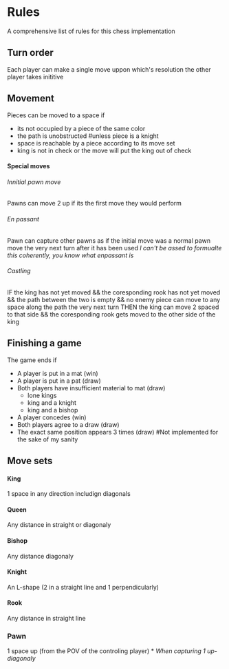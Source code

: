 # Rules

A comprehensive list of rules for this chess implementation

## Turn order

Each player can make a single move uppon which's resolution the other player takes inititive

## Movement

Pieces can be moved to a space if
- its not occupied by a piece of the same color
- the path is unobstructed #unless piece is a knight
- space is reachable by a piece according to its move set
- king is not in check or the move will put the king out of check

#### Special moves

###### Innitial pawn move
Pawns can move 2 up if its the first move they would perform

###### En passant
Pawn can capture other pawns as if the initial move was
a normal pawn move the very next turn after it has been used
*I can't be assed to formualte this coherently, you know what enpassant is*

###### Castling
IF the king has not yet moved
&& the coresponding rook has not yet moved
&& the path between the two is empty
&& no enemy piece can move to any space along the path the very next turn
THEN the king can move 2 spaced to that side
&& the coresponding rook gets moved to the other side of the king

## Finishing a game

The game ends if
- A player is put in a mat (win)
- A player is put in a pat (draw)
- Both players have insufficient material to mat (draw)
    - lone kings
    - king and a knight
    - king and a bishop
- A player concedes (win)
- Both players agree to a draw (draw)
- The exact same position appears 3 times (draw) #Not implemented for the sake of my sanity

## Move sets

#### King

1 space in any direction includign diagonals

#### Queen

Any distance in straight or diagonaly

#### Bishop

Any distance diagonaly

#### Knight

An L-shape (2 in a straight line and 1 perpendicularly)

#### Rook

Any distance in straight line

### Pawn

1 space up (from the POV of the controling player)
\* *When capturing 1 up-diagonaly* 